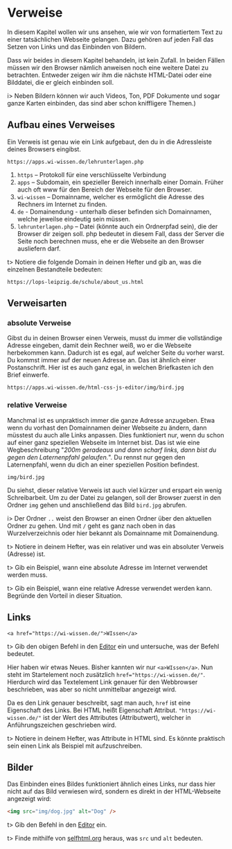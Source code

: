 # Verweise

In diesem Kapitel wollen wir uns ansehen, wie wir von formatiertem Text zu einer tatsächlichen Webseite gelangen. Dazu gehören auf jeden Fall das Setzen von Links und das Einbinden von Bildern.

Dass wir beides in diesem Kapitel behandeln, ist kein Zufall. In beiden Fällen müssen wir den Browser nämlich anweisen noch eine weitere Datei zu betrachten. Entweder zeigen wir ihm die nächste HTML-Datei oder eine Bilddatei, die er gleich einbinden soll.

i> Neben Bildern können wir auch Videos, Ton, PDF Dokumente und sogar ganze Karten einbinden, das sind aber schon kniffligere Themen.)

## Aufbau eines Verweises

Ein Verweis ist genau wie ein Link aufgebaut, den du in die Adressleiste deines Browsers eingibst.

```
https://apps.wi-wissen.de/lehrunterlagen.php
```

1. `https` – Protokoll für eine verschlüsselte Verbindung
2. `apps` – Subdomain, ein spezieller Bereich innerhalb einer Domain. Früher auch oft www für den Bereich der Webseite für den Browser.
3. `wi-wissen` – Domainname, welcher es ermöglicht die Adresse des Rechners im Internet zu finden.
4. `de` - Domainendung - unterhalb dieser befinden sich Domainnamen, welche jeweilse eindeutig sein müssen.
5. `lehrunterlagen.php` – Datei (könnte auch ein 
   Ordnerpfad sein), die der Browser dir zeigen soll. php bedeutet in diesem
    Fall, dass der Server die Seite noch berechnen muss, ehe er die 
   Webseite an den Browser ausliefern darf.

t> Notiere die folgende Domain in deinen Hefter und gib an, was die einzelnen Bestandteile bedeuten: 

```
https://lops-leipzig.de/schule/about_us.html
```

## Verweisarten

### absolute Verweise

Gibst du in deinen Browser einen Verweis, musst du immer die vollständige Adresse eingeben, damit dein Rechner weiß, wo er die Webseite herbekommen kann. Dadurch ist es egal, auf welcher Seite du vorher warst. Du kommst immer auf der neuen Adresse an. Das ist ähnlich einer Postanschrift. Hier ist es auch ganz egal, in welchen Briefkasten ich den Brief einwerfe.					

```
https://apps.wi-wissen.de/html-css-js-editor/img/bird.jpg
```

### relative Verweise

Manchmal ist es unpraktisch immer die ganze Adresse anzugeben. Etwa wenn
 du vorhast den Domainnamen deiner Webseite zu ändern, dann müsstest du 
auch alle Links anpassen. Dies funktioniert nur, wenn du schon auf einer ganz speziellen Webseite im Internet bist. Das ist wie eine Wegbeschreibung "*200m geradeaus und dann scharf links, dann bist du gegen den Laternenpfahl gelaufen.*". Du rennst nur gegen den Laternenpfahl, wenn du dich an einer speziellen Position befindest.					

```
img/bird.jpg
```

Du siehst, dieser relative Verweis ist auch viel kürzer und erspart ein wenig Schreibarbeit. Um zu der Datei zu gelangen, soll der Browser zuerst in den Ordner `img` gehen und anschließend das Bild `bird.jpg` abrufen. 

i> Der Ordner `..` weist den Browser an einen Ordner über den aktuellen Ordner zu gehen. Und mit `/` geht es ganz nach oben in das Wurzelverzeichnis oder hier bekannt als Domainname mit Domainendung.

t> Notiere in deinem Hefter, was ein relativer und was ein absoluter Verweis (Adresse) ist.

t>  Gib ein Beispiel, wann eine absolute Adresse im Internet verwendet werden muss.

t>  Gib ein Beispiel, wann eine relative Adresse verwendet werden kann. Begründe den Vorteil in dieser Situation.

## Links

```
<a href="https://wi-wissen.de/">WIssen</a>
```

t> Gib den obigen Befehl in den [Editor](https://apps.wi-wissen.de/html-css-js-editor/) ein und untersuche, was der Befehl bedeutet.

Hier haben wir etwas Neues. Bisher kannten wir nur `<a>WIssen</a>`. Nun steht im Startelement noch zusätzlich `href="https://wi-wissen.de/"`. Hierdurch wird das Textelement Link genauer für den Webbrowser beschrieben, was aber so nicht unmittelbar angezeigt wird.

Da es den Link genauer beschreibt, sagt man auch, `href` ist eine Eigenschaft des Links. Bei HTML heißt Eigenschaft Attribut. `"https://wi-wissen.de/"` ist der Wert des Attributes (Attributwert), welcher in Anführungszeichen geschrieben wird.

t> Notiere in deinem Hefter, was Attribute in HTML sind. Es könnte praktisch sein einen Link als Beispiel mit aufzuschreiben.

## Bilder

Das Einbinden eines Bildes funktioniert ähnlich eines Links, nur dass hier nicht auf das Bild verwiesen wird, sondern es direkt in der HTML-Webseite angezeigt wird:

```html
<img src="img/dog.jpg" alt="Dog" />
```

t>  Gib den Befehl in den [Editor](https://apps.wi-wissen.de/html-css-js-editor/) ein.

t>  Finde mithilfe von [selfhtml.org](https://wiki.selfhtml.org/wiki/Img) heraus, was `src` und `alt` bedeuten.